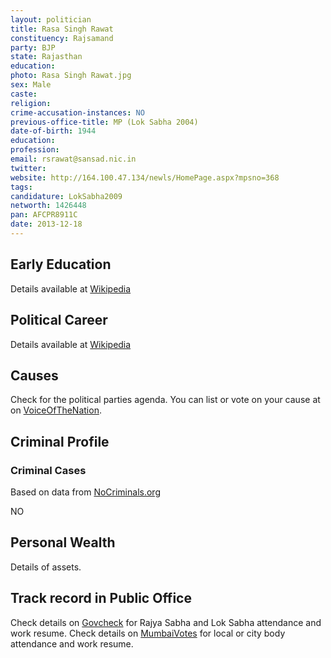 ```yaml
---
layout: politician
title: Rasa Singh Rawat
constituency: Rajsamand 
party: BJP
state: Rajasthan
education: 
photo: Rasa Singh Rawat.jpg
sex: Male
caste: 
religion: 
crime-accusation-instances: NO
previous-office-title: MP (Lok Sabha 2004)
date-of-birth: 1944
education:  
profession: 
email: rsrawat@sansad.nic.in
twitter:
website: http://164.100.47.134/newls/HomePage.aspx?mpsno=368
tags: 
candidature: LokSabha2009
networth: 1426448
pan: AFCPR8911C
date: 2013-12-18
---
```


## Early Education
Details available at [Wikipedia](http://www.wikipedia.org/wiki/)

## Political Career
Details available at [Wikipedia](http://www.wikipedia.org/wiki/)

## Causes 
Check for the political parties agenda. You can list or vote on your cause at on [VoiceOfTheNation](http://www.voiceofthenation.org).

## Criminal Profile

### Criminal Cases
Based on data from [NoCriminals.org](http://www.nocriminals.org)

NO

## Personal Wealth
Details of assets.

## Track record in Public Office
Check details on [Govcheck](http://www.govcheck.org) for Rajya Sabha and Lok Sabha attendance and work resume. Check details on [MumbaiVotes](http://www.mumbaivotes.org) for local or city body attendance and work resume.
		